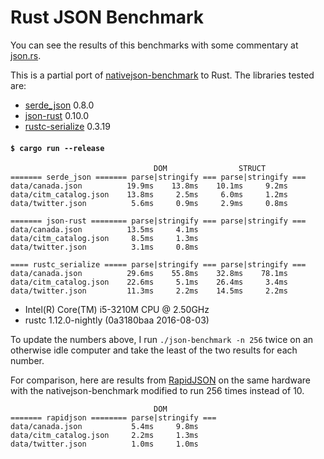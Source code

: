 # Rust JSON Benchmark

You can see the results of this benchmarks with some commentary at [json.rs](http://json.rs).

This is a partial port of
[nativejson-benchmark](https://github.com/miloyip/nativejson-benchmark)
to Rust. The libraries tested are:

- [serde\_json](https://github.com/serde-rs/json) 0.8.0
- [json-rust](https://github.com/maciejhirsz/json-rust) 0.10.0
- [rustc-serialize](https://github.com/rust-lang-nursery/rustc-serialize) 0.3.19

#### `$ cargo run --release`

```
                                DOM                STRUCT
======= serde_json ======= parse|stringify === parse|stringify ===
data/canada.json          19.9ms    13.8ms    10.1ms     9.2ms
data/citm_catalog.json    13.8ms     2.5ms     6.0ms     1.2ms
data/twitter.json          5.6ms     0.9ms     2.9ms     0.8ms

======= json-rust ======== parse|stringify === parse|stringify ===
data/canada.json          13.5ms     4.1ms
data/citm_catalog.json     8.5ms     1.3ms
data/twitter.json          3.1ms     0.8ms

==== rustc_serialize ===== parse|stringify === parse|stringify ===
data/canada.json          29.6ms    55.8ms    32.8ms    78.1ms
data/citm_catalog.json    22.6ms     5.1ms    26.4ms     3.4ms
data/twitter.json         11.3ms     2.2ms    14.5ms     2.2ms
```

- Intel(R) Core(TM) i5-3210M CPU @ 2.50GHz
- rustc 1.12.0-nightly (0a3180baa 2016-08-03)

To update the numbers above, I run `./json-benchmark -n 256` twice on an
otherwise idle computer and take the least of the two results for each number.

For comparison, here are results from
[RapidJSON](https://github.com/miloyip/rapidjson) on the same hardware with the
nativejson-benchmark modified to run 256 times instead of 10.

```
                                DOM
======= rapidjson ======== parse|stringify ===
data/canada.json           5.4ms     9.8ms
data/citm_catalog.json     2.2ms     1.3ms
data/twitter.json          1.0ms     1.0ms
```
